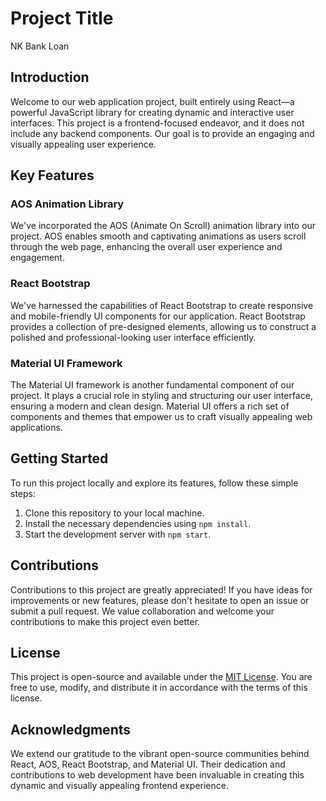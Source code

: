 # Project Title
NK Bank Loan

## Introduction

Welcome to our web application project, built entirely using React—a powerful JavaScript library for creating dynamic and interactive user interfaces. This project is a frontend-focused endeavor, and it does not include any backend components. Our goal is to provide an engaging and visually appealing user experience.

## Key Features

### AOS Animation Library

We've incorporated the AOS (Animate On Scroll) animation library into our project. AOS enables smooth and captivating animations as users scroll through the web page, enhancing the overall user experience and engagement.

### React Bootstrap

We've harnessed the capabilities of React Bootstrap to create responsive and mobile-friendly UI components for our application. React Bootstrap provides a collection of pre-designed elements, allowing us to construct a polished and professional-looking user interface efficiently.

### Material UI Framework

The Material UI framework is another fundamental component of our project. It plays a crucial role in styling and structuring our user interface, ensuring a modern and clean design. Material UI offers a rich set of components and themes that empower us to craft visually appealing web applications.

## Getting Started

To run this project locally and explore its features, follow these simple steps:

1. Clone this repository to your local machine.
2. Install the necessary dependencies using `npm install`.
3. Start the development server with `npm start`.

## Contributions

Contributions to this project are greatly appreciated! If you have ideas for improvements or new features, please don't hesitate to open an issue or submit a pull request. We value collaboration and welcome your contributions to make this project even better.

## License

This project is open-source and available under the [MIT License](LICENSE). You are free to use, modify, and distribute it in accordance with the terms of this license.

## Acknowledgments

We extend our gratitude to the vibrant open-source communities behind React, AOS, React Bootstrap, and Material UI. Their dedication and contributions to web development have been invaluable in creating this dynamic and visually appealing frontend experience.

